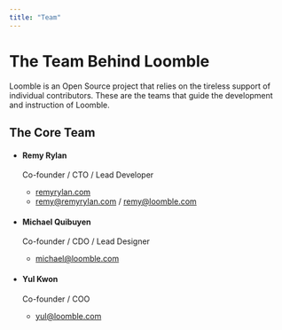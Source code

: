 ```yaml
---
title: "Team"
---
```

<!-- spell-checker:ignore loomble, remy, rylan, remyrylan, quibuyen, kwon -->

# The Team Behind Loomble

Loomble is an Open Source project that relies on the tireless support of individual contributors. These are the teams that guide the development and instruction of Loomble.

## The Core Team
- #### Remy Rylan
  Co-founder / CTO / Lead Developer
  * [remyrylan.com](https://remyrylan.com)
  * [remy@remyrylan.com](mailto:remy@remyrylan.com) / [remy@loomble.com](mailto:remy@loomble.com)

- #### Michael Quibuyen
  Co-founder / CDO / Lead Designer
  * [michael@loomble.com](mailto:michael@loomble.com)

- #### Yul Kwon
  Co-founder / COO
  * [yul@loomble.com](mailto:yul@loomble.com)

